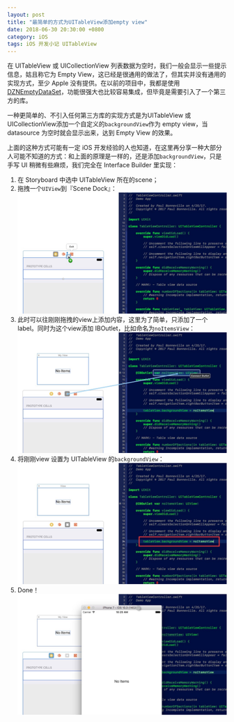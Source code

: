 ```yaml
---
layout: post
title: "最简单的方式为UITableView添加empty view"
date: 2018-06-30 20:30:00 +0800
category: iOS
tags: iOS 开发小记 UITableView
---
```


在 UITableView 或 UICollectionView 列表数据为空时，我们一般会显示一些提示信息，姑且称它为 Empty View，这已经是很通用的做法了，但其实并没有通用的实现方式，至少 Apple 没有提供。在以前的项目中，我都是使用[DZNEmptyDataSet](https://github.com/dzenbot/DZNEmptyDataSet)，功能很强大也比较容易集成，但毕竟是需要引入了一个第三方的库。

一种更简单的、不引入任何第三方库的实现方式是为UITableView 或 UICollectionView添加一个自定义的`backgroundView`作为 empty view，当 datasource 为空时就会显示出来，达到 Empty View 的效果。

上面的这种方式可能有一定 iOS 开发经验的人也知道，在这里再分享一种大部分人可能不知道的方式：和上面的原理是一样的，还是添加`backgroundView`，只是手写 UI 稍微有些麻烦，我们完全在 Interface Builder 里实现：

1. 在 Storyboard 中选中 UITableView 所在的scene；
2. 拖拽一个`UIView`到『Scene Dock』：![](/assets/img/2018-06-30-125819.jpg)
3. 此时可以往刚刚拖拽的view上添加内容，这里为了简单，只添加了一个 label。同时为这个view添加 IBOutlet，比如命名为`noItemsView`：![](/assets/img/2018-06-30-130253.jpg)
4. 将刚刚view 设置为 UITableView 的`backgroundView`：![](/assets/img/2018-06-30-130604.jpg)
5. Done！![](/assets/img/2018-06-30-130623.jpg)

